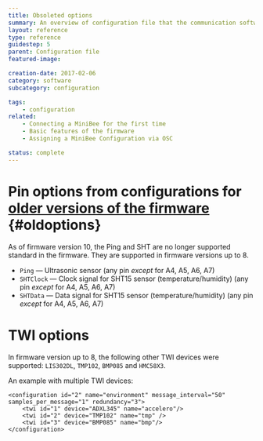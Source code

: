 ```yaml
---
title: Obsoleted options
summary: An overview of configuration file that the communication software uses
layout: reference
type: reference
guidestep: 5
parent: Configuration file
featured-image: 

creation-date: 2017-02-06
category: software
subcategory: configuration

tags:
    - configuration
related:
    - Connecting a MiniBee for the first time
    - Basic features of the firmware
    - Assigning a MiniBee Configuration via OSC

status: complete
---
```


# Pin options from configurations for [older versions of the firmware](basic-features-of-the-firmware#obsolete) {#oldoptions}

As of firmware version 10, the Ping and SHT are no longer supported standard in the firmware. They are supported in firmware versions up to 8.

* `Ping` — Ultrasonic sensor (any pin *except* for A4, A5, A6, A7)
* `SHTClock` — Clock signal for SHT15 sensor (temperature/humidity) (any pin *except* for A4, A5, A6, A7)
* `SHTData` — Data signal for SHT15 sensor (temperature/humidity) (any pin *except* for A4, A5, A6, A7)

# TWI options

In firmware version up to 8, the following other TWI devices were supported: `LIS302DL`, `TMP102`, `BMP085` and `HMC58X3`.

An example with multiple TWI devices:

    <configuration id="2" name="environment" message_interval="50" samples_per_message="1" redundancy="3">
        <twi id="1" device="ADXL345" name="accelero"/>
        <twi id="2" device="TMP102" name="tmp" />
        <twi id="3" device="BMP085" name="bmp"/>
    </configuration>
